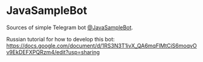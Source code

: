 # JavaSampleBot
Sources of simple Telegram bot [@JavaSampleBot](http://telegram.me/JavaSampleBot).

Russian tutorial for how to develop this bot: https://docs.google.com/document/d/1RS3N3T1ivX_QA6mqFlMtCiS6moqvOv9EkDEFXPQRzm4/edit?usp=sharing
